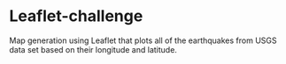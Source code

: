 # Leaflet-challenge
Map generation using Leaflet that plots all of the earthquakes from USGS data set based on their longitude and latitude.
